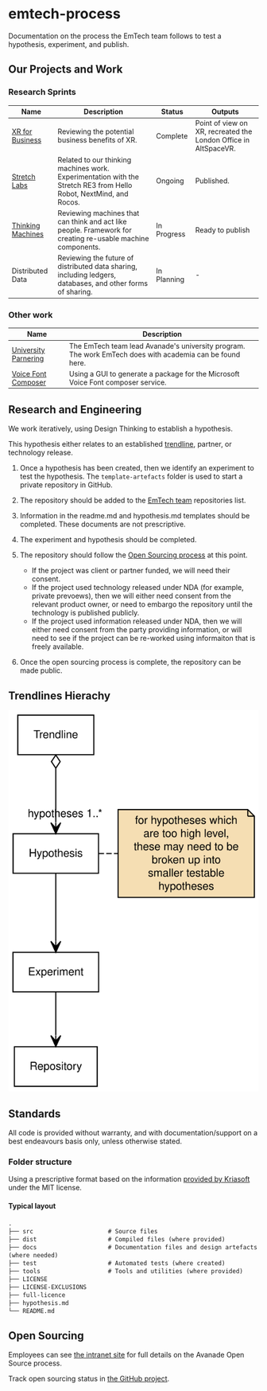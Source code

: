 # emtech-process

Documentation on the process the EmTech team follows to test a hypothesis, experiment, and publish.

## Our Projects and Work
### Research Sprints

| Name                                                                     | Description                                                                                                        | Status      | Outputs                                                         |
| ------------------------------------------------------------------------ | ------------------------------------------------------------------------------------------------------------------ | ----------- | --------------------------------------------------------------- |
| [XR for Business](https://github.com/Avanade/emtech-xr/)                 | Reviewing the potential business benefits of XR.                                                                   | Complete    | Point of view on XR, recreated the London Office in AltSpaceVR. |
| [Stretch Labs](https://github.com/Avanade/emtech-stretch-labs)           | Related to our thinking machines work. Experimentation with the Stretch RE3 from Hello Robot, NextMind, and Rocos. | Ongoing     | Published.                                                      |
| [Thinking Machines](https://github.com/Avanade/emtech-thinking-machines) | Reviewing machines that can think and act like people. Framework for creating re-usable machine components.        | In Progress | Ready to publish                                                |
| Distributed Data                                                         | Reviewing the future of distributed data sharing, including ledgers, databases, and other forms of sharing.        | In Planning | -                                                               |



### Other work
| Name                                                                     | Description                                                                                              |
| ------------------------------------------------------------------------ | -------------------------------------------------------------------------------------------------------- |
| [University Parnering](https://github.com/Avanade/university-partnering) | The EmTech team lead Avanade's university program. The work EmTech does with academia can be found here. |
| [Voice Font Composer](https://github.com/Avanade/VoiceFontComposer)      | Using a GUI to generate a package for the Microsoft Voice Font composer service.                         |

## Research and Engineering

We work iteratively, using Design Thinking to establish a hypothesis.

This hypothesis either relates to an established [trendline](https://www.avanade.com/en/thinking/research-and-insights/trendlines/emerging-technologies), partner, or technology release.

1. Once a hypothesis has been created, then we identify an experiment to test the hypothesis. The `template-artefacts` folder is used to start a private repository in GitHub.

2. The repository should be added to the [EmTech team](https://github.com/orgs/Avanade/teams/emtech) repositories list.

3. Information in the readme.md and hypothesis.md templates should be completed. These documents are not prescriptive.

4. The experiment and hypothesis should be completed.

5. The repository should follow the [Open Sourcing process](https://avanade.sharepoint.com/sites/GrowthOffice/SitePages/EmTech-Open-Sourcing.aspx) at this point.

   - If the project was client or partner funded, we will need their consent.
   - If the project used technology released under NDA (for example, private prevoews), then we will either need consent from the relevant product owner, or need to embargo the repository until the technology is published publicly.
   - If the project used information released under NDA, then we will either need consent from the party providing information, or will need to see if the project can be re-worked using informaiton that is freely available.

6. Once the open sourcing process is complete, the repository can be made public.

## Trendlines Hierachy

![](./process-assets/relation.svg)

## Standards

All code is provided without warranty, and with documentation/support on a best endeavours basis only, unless otherwise stated.

### Folder structure

Using a prescriptive format based on the information [provided by Kriasoft](https://github.com/KriaSoft/Folder-Structure-Conventions) under the MIT license.

#### Typical layout

    .
    ├── src                     # Source files
    ├── dist                    # Compiled files (where provided)
    ├── docs                    # Documentation files and design artefacts (where needed)
    ├── test                    # Automated tests (where created)
    ├── tools                   # Tools and utilities (where provided)
    ├── LICENSE
    ├── LICENSE-EXCLUSIONS
    ├── full-licence
    ├── hypothesis.md
    └── README.md

## Open Sourcing

Employees can see [the intranet site](https://avanade.sharepoint.com/sites/opensource) for full details on the Avanade Open Source process.

Track open sourcing status in [the GitHub project](https://github.com/orgs/Avanade/projects/1).
